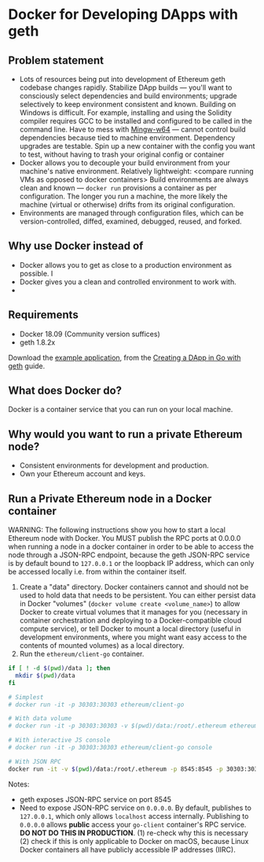 # Docker for Developing DApps with geth

## Problem statement

- Lots of resources being put into development of Ethereum geth codebase changes
  rapidly. Stabilize DApp builds — you'll want to consciously select
  dependencies and build environments; upgrade selectively to keep environment
  consistent and known. Building on Windows is difficult. For example,
  installing and using the Solidity compiler requires GCC to be installed and
  configured to be called in the command line. Have to mess with [Mingw-w64](https://mingw-w64.org/doku.php)
  — cannot control build dependencies because tied to machine environment.
  Dependency upgrades are testable. Spin up a new container with the config you
  want to test, without having to trash your original config or container
- Docker allows you to decouple your build environment from your machine's
  native environment. Relatively lightweight: \<compare running VMs as opposed
  to docker containers\> Build environments are always clean and known — `docker
  run` provisions a container as per configuration. The longer you run a
  machine, the more likely the machine (virtual or otherwise) drifts from its
  original configuration.
- Environments are managed through configuration files,
which can be version-controlled, diffed, examined, debugged, reused, and forked.

## Why use Docker instead of <insert tool here>

- Docker allows you to get as close to a production environment as possible. I
- Docker gives you a clean and controlled environment to work with.
- 


## Requirements

- Docker 18.09 (Community version suffices)
- geth 1.8.2x

Download the 
[example application](https://github.com/kauri-io/Content/tree/master/go-ethereum-guides/write-basic-quiz-dapp-in-go/quiz-dapp),
from the [Creating a DApp in Go with
geth](https://kauri.io/article/60a36c1b17d645939f63415218dc24f9/v2/creating-a-dapp-in-go-with-geth)
guide.

## What does Docker do?

Docker is a container service that you can run on your local machine.

## Why would you want to run a private Ethereum node?

* Consistent environments for development and production.
* Own your Ethereum account and keys.

## Run a Private Ethereum node in a Docker container

WARNING: The following instructions show you how to start a local Ethereum node with Docker. You MUST publish the RPC ports at 0.0.0.0 when running a node in a docker container in order to be able to access the node through a JSON-RPC endpoint, because the geth JSON-RPC service is by default bound to `127.0.0.1` or the loopback IP address, which can only be accessed locally i.e. from within the container itself.

1. Create a "data" directory. Docker containers cannot and should not be used to hold data that needs to be persistent. You can either persist data in Docker "volumes" (`docker volume create <volume_name>`) to allow Docker to create virtual volumes that it manages for you (necessary in container orchestration and deploying to a Docker-compatible cloud compute service), or tell Docker to mount a local directory (useful in development environments, where you might want easy access to the contents of mounted volumes) as a local directory.
2. Run the `ethereum/client-go` container.

```bash
if [ ! -d $(pwd)/data ]; then
  mkdir $(pwd)/data
fi

# Simplest
# docker run -it -p 30303:30303 ethereum/client-go

# With data volume
# docker run -it -p 30303:30303 -v $(pwd)/data:/root/.ethereum ethereum/client-go:alltools-v1.8.19

# With interactive JS console
# docker run -it -p 30303:30303 ethereum/client-go console

# With JSON RPC
docker run -it -v $(pwd)/data:/root/.ethereum -p 8545:8545 -p 30303:30303 ethereum/client-go --rpc --rpcaddr "0.0.0.0"
```

Notes:

- geth exposes JSON-RPC service on port 8545
- Need to expose JSON-RPC service on `0.0.0.0`. By default, publishes to `127.0.0.1`, which only allows `localhost` access internally. Publishing to `0.0.0.0` allows **public** access your `go-client` container's RPC service. **DO NOT DO THIS IN PRODUCTION**. (1) re-check why this is necessary (2) check if this is only applicable to Docker on macOS, because Linux Docker containers all have publicly accessible IP addresses (IIRC).


